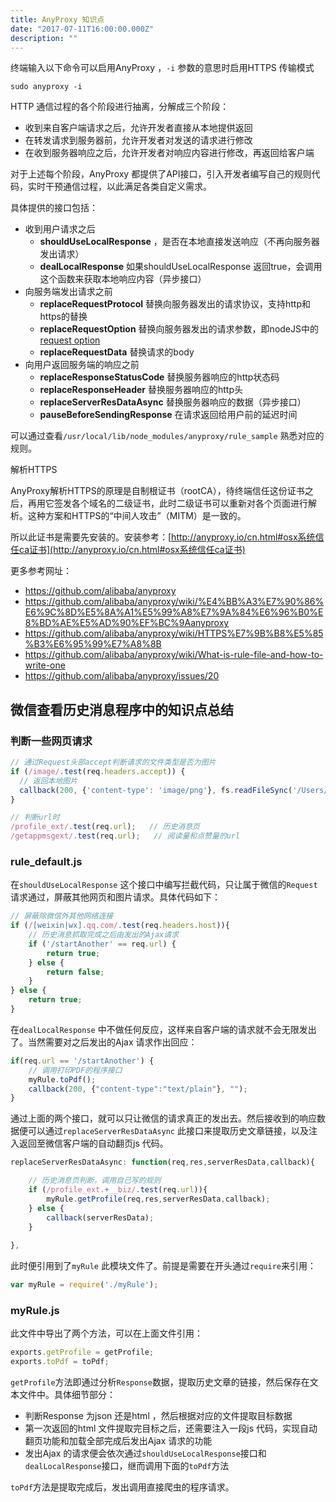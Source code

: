 ```yaml
---
title: AnyProxy 知识点
date: "2017-07-11T16:00:00.000Z"
description: ""
---
```


终端输入以下命令可以启用AnyProxy ，`-i` 参数的意思时启用HTTPS 传输模式

```
sudo anyproxy -i
```

HTTP 通信过程的各个阶段进行抽离，分解成三个阶段：

- 收到来自客户端请求之后，允许开发者直接从本地提供返回
- 在转发请求到服务器前，允许开发者对发送的请求进行修改
- 在收到服务器响应之后，允许开发者对响应内容进行修改，再返回给客户端

对于上述每个阶段，AnyProxy 都提供了API接口，引入开发者编写自己的规则代码，实时干预通信过程，以此满足各类自定义需求。

具体提供的接口包括：

- 收到用户请求之后
  - **shouldUseLocalResponse** ，是否在本地直接发送响应（不再向服务器发出请求）
  - **dealLocalResponse** 如果shouldUseLocalResponse 返回true，会调用这个函数来获取本地响应内容（异步接口）
- 向服务端发出请求之前
  - **replaceRequestProtocol** 替换向服务器发出的请求协议，支持http和https的替换
  - **replaceRequestOption** 替换向服务器发出的请求参数，即nodeJS中的 [request option](http://nodejs.org/api/http.html#http_http_request_options_callback)
  - **replaceRequestData** 替换请求的body
- 向用户返回服务端的响应之前
  - **replaceResponseStatusCode** 替换服务器响应的http状态码
  - **replaceResponseHeader** 替换服务器响应的http头
  - **replaceServerResDataAsync** 替换服务器响应的数据（异步接口）
  - **pauseBeforeSendingResponse** 在请求返回给用户前的延迟时间

可以通过查看`/usr/local/lib/node_modules/anyproxy/rule_sample` 熟悉对应的规则。

<!-- more -->

解析HTTPS

AnyProxy解析HTTPS的原理是自制根证书（rootCA），待终端信任这份证书之后，再用它签发各个域名的二级证书，此时二级证书可以重新对各个页面进行解析。这种方案和HTTPS的“中间人攻击”（MITM）是一致的。

所以此证书是需要先安装的。安装参考：[http://anyproxy.io/cn.html#osx系统信任ca证书](http://anyproxy.io/cn.html#osx系统信任ca证书)

更多参考网址：

- https://github.com/alibaba/anyproxy
- https://github.com/alibaba/anyproxy/wiki/%E4%BB%A3%E7%90%86%E6%9C%8D%E5%8A%A1%E5%99%A8%E7%9A%84%E6%96%B0%E8%BD%AE%E5%AD%90%EF%BC%9Aanyproxy
- https://github.com/alibaba/anyproxy/wiki/HTTPS%E7%9B%B8%E5%85%B3%E6%95%99%E7%A8%8B
- https://github.com/alibaba/anyproxy/wiki/What-is-rule-file-and-how-to-write-one
- https://github.com/alibaba/anyproxy/issues/20

## 微信查看历史消息程序中的知识点总结

### 判断一些网页请求

```javascript
// 通过Request头部accept判断请求的文件类型是否为图片
if (/image/.test(req.headers.accept)) {
  // 返回本地图片
  callback(200, {'content-type': 'image/png'}, fs.readFileSync('/Users/liqiang/Desktop/1.png'));
}

// 判断url时
/profile_ext/.test(req.url);   // 历史消息页
/getappmsgext/.test(req.url);   // 阅读量和点赞量的url
```

### rule_default.js

在`shouldUseLocalResponse` 这个接口中编写拦截代码，只让属于微信的`Request`请求通过，屏蔽其他网页和图片请求。具体代码如下：

```javascript
// 屏蔽除微信外其他网络连接
if (/[weixin|wx].qq.com/.test(req.headers.host)){
	// 历史消息抓取完成之后由发出的Ajax请求
    if ('/startAnother' == req.url) {
        return true;
    } else {
        return false;
    }
} else {
    return true;
}
```

在`dealLocalResponse` 中不做任何反应，这样来自客户端的请求就不会无限发出了。当然需要对之后发出的Ajax 请求作出回应：

```javascript
if(req.url == '/startAnother') {
	// 调用打印PDF的程序接口
    myRule.toPdf();
    callback(200, {"content-type":"text/plain"}, "");
}
```

通过上面的两个接口，就可以只让微信的请求真正的发出去。然后接收到的响应数据便可以通过`replaceServerResDataAsync` 此接口来提取历史文章链接，以及注入返回至微信客户端的自动翻页js 代码。

```javascript
replaceServerResDataAsync: function(req,res,serverResData,callback){

    // 历史消息页判断，调用自己写的规则
    if (/profile_ext.+__biz/.test(req.url)){
        myRule.getProfile(req,res,serverResData,callback);
    } else {
        callback(serverResData);
    }
    
},
```

此时便引用到了`myRule` 此模块文件了。前提是需要在开头通过`require`来引用：

```javascript
var myRule = require('./myRule');
```

### myRule.js

此文件中导出了两个方法，可以在上面文件引用：

```javascript
exports.getProfile = getProfile;
exports.toPdf = toPdf;
```

`getProfile`方法即通过分析`Response`数据，提取历史文章的链接，然后保存在文本文件中。具体细节部分：

- 判断Response 为json 还是html ，然后根据对应的文件提取目标数据
- 第一次返回的html 文件提取完目标之后，还需要注入一段js 代码，实现自动翻页功能和加载全部完成后发出Ajax 请求的功能
- 发出Ajax 的请求便会依次通过`shouldUseLocalResponse`接口和`dealLocalResponse`接口，继而调用下面的`toPdf`方法

`toPdf`方法是提取完成后，发出调用直接爬虫的程序请求。